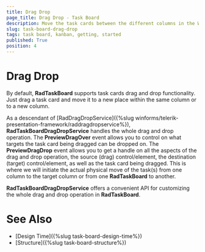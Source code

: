 ```yaml
---
title: Drag Drop
page_title: Drag Drop - Task Board
description: Move the task cards between the different columns in the WinForms TaskBoard (Kanban) control.
slug: task-board-drag-drop
tags: task board, kanban, getting, started
published: True
position: 4  
---
```


# Drag Drop

By default, **RadTaskBoard** supports task cards drag and drop functionality. Just drag a task card and move it to a new place within the same column or to a new column.  

As a descendant of [RadDragDropService]({%slug winforms/telerik-presentation-framework/raddragdropservice%}), **RadTaskBoardDragDropService** handles the whole drag and drop operation. The **PreviewDragOver** event allows you to control on what targets the task card being dragged can be dropped on. The **PreviewDragDrop** event allows you to get a handle on all the aspects of the drag and drop operation, the source (drag) control/element, the destination (target) control/element, as well as the task card being dragged. This is where we will initiate the actual physical move of the task(s) from one column to the target column or from one **RadTaskBoard** to another.

**RadTaskBoardDragDropService** offers a convenient API for customizing the whole drag and drop operation in **RadTaskBoard**. 
  
# See Also

* [Design Time]({%slug task-board-design-time%})
* [Structure]({%slug task-board-structure%})
 
        
